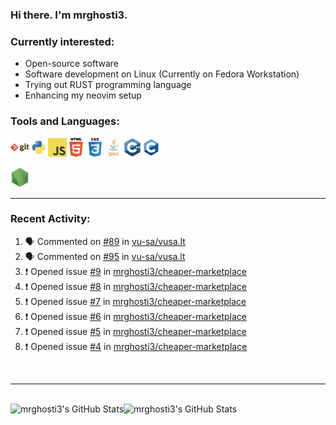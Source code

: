 ### Hi there. I'm mrghosti3.

### Currently interested:

- Open-source software
- Software development on Linux (Currently on Fedora Workstation)
- Trying out RUST programming language
- Enhancing my neovim setup

### Tools and Languages:

<img align="left" alt="Git" width="30px" src="https://raw.githubusercontent.com/github/explore/80688e429a7d4ef2fca1e82350fe8e3517d3494d/topics/git/git.png" />

<img align="left" alt="Python" width="30px" src="https://raw.githubusercontent.com/github/explore/80688e429a7d4ef2fca1e82350fe8e3517d3494d/topics/python/python.png" />

<img align="left" alt="JavaScript" width="30px" src="https://raw.githubusercontent.com/github/explore/80688e429a7d4ef2fca1e82350fe8e3517d3494d/topics/javascript/javascript.png" />

<img align="left" alt="HTML5" width="30px" src="https://raw.githubusercontent.com/github/explore/80688e429a7d4ef2fca1e82350fe8e3517d3494d/topics/html/html.png" />

<img align="left" alt="CSS3" width="30px" src="https://raw.githubusercontent.com/github/explore/80688e429a7d4ef2fca1e82350fe8e3517d3494d/topics/css/css.png" />

<img align="left" alt="Java" width="30px" src="https://raw.githubusercontent.com/github/explore/80688e429a7d4ef2fca1e82350fe8e3517d3494d/topics/java/java.png">

<img align="left" alt="C++" width="30px" src="https://raw.githubusercontent.com/github/explore/80688e429a7d4ef2fca1e82350fe8e3517d3494d/topics/cpp/cpp.png">

<img align="left" alt="C" width="30px" src="https://raw.githubusercontent.com/github/explore/80688e429a7d4ef2fca1e82350fe8e3517d3494d/topics/c/c.png">

<br /><br />

<img align="left" alt="Node.js" width="30px" src="https://raw.githubusercontent.com/github/explore/80688e429a7d4ef2fca1e82350fe8e3517d3494d/topics/nodejs/nodejs.png" />

<br /><br />

---

### Recent Activity:

<!--START_SECTION:activity-->
1. 🗣 Commented on [#89](https://github.com/vu-sa/vusa.lt/issues/89) in [vu-sa/vusa.lt](https://github.com/vu-sa/vusa.lt)
2. 🗣 Commented on [#95](https://github.com/vu-sa/vusa.lt/issues/95) in [vu-sa/vusa.lt](https://github.com/vu-sa/vusa.lt)
3. ❗️ Opened issue [#9](https://github.com/mrghosti3/cheaper-marketplace/issues/9) in [mrghosti3/cheaper-marketplace](https://github.com/mrghosti3/cheaper-marketplace)
4. ❗️ Opened issue [#8](https://github.com/mrghosti3/cheaper-marketplace/issues/8) in [mrghosti3/cheaper-marketplace](https://github.com/mrghosti3/cheaper-marketplace)
5. ❗️ Opened issue [#7](https://github.com/mrghosti3/cheaper-marketplace/issues/7) in [mrghosti3/cheaper-marketplace](https://github.com/mrghosti3/cheaper-marketplace)
6. ❗️ Opened issue [#6](https://github.com/mrghosti3/cheaper-marketplace/issues/6) in [mrghosti3/cheaper-marketplace](https://github.com/mrghosti3/cheaper-marketplace)
7. ❗️ Opened issue [#5](https://github.com/mrghosti3/cheaper-marketplace/issues/5) in [mrghosti3/cheaper-marketplace](https://github.com/mrghosti3/cheaper-marketplace)
8. ❗️ Opened issue [#4](https://github.com/mrghosti3/cheaper-marketplace/issues/4) in [mrghosti3/cheaper-marketplace](https://github.com/mrghosti3/cheaper-marketplace)
<!--END_SECTION:activity-->

<br />

---

<br />

<img align="left" alt="mrghosti3's GitHub Stats" src="https://github-readme-stats.vercel.app/api?username=mrghosti3&theme=radical&show_icons=true&hide_border=true" />
<img align="left" alt="mrghosti3's GitHub Stats" src="https://github-readme-stats.vercel.app/api/top-langs/?username=mrghosti3&theme=radical&hide_border=true&layout=compact" />
